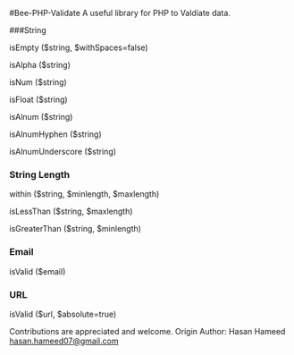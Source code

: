 #Bee-PHP-Validate
A useful library for PHP to Valdiate data.


###String

isEmpty ($string, $withSpaces=false)

isAlpha ($string)

isNum ($string)

isFloat ($string)

isAlnum ($string)

isAlnumHyphen ($string)

isAlnumUnderscore ($string)

### String Length

within ($string, $minlength, $maxlength)

isLessThan ($string, $maxlength)

isGreaterThan ($string, $minlength)

### Email

isValid ($email)

### URL

isValid ($url, $absolute=true)


Contributions are appreciated and welcome.
Origin Author: Hasan Hameed <hasan.hameed07@gmail.com>